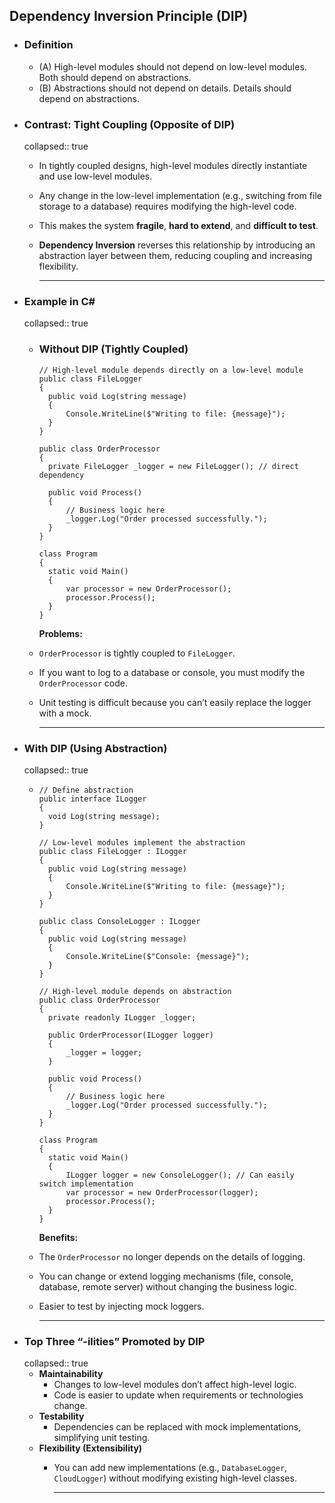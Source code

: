 ## Dependency Inversion Principle (DIP)
- ### Definition
	- (A) High-level modules should not depend on low-level modules. Both should depend on abstractions.
	- (B) Abstractions should not depend on details. Details should depend on abstractions.
- ### Contrast: Tight Coupling (Opposite of DIP)
  collapsed:: true
	- In tightly coupled designs, high-level modules directly instantiate and use low-level modules.
	- Any change in the low-level implementation (e.g., switching from file storage to a database) requires modifying the high-level code.
	- This makes the system **fragile**, **hard to extend**, and **difficult to test**.
	- **Dependency Inversion** reverses this relationship by introducing an abstraction layer between them, reducing coupling and increasing flexibility.
	  
	  ---
- ### Example in C#
  collapsed:: true
	- ### Without DIP (Tightly Coupled)
	  
	  ```
	  // High-level module depends directly on a low-level module
	  public class FileLogger
	  {
	    public void Log(string message)
	    {
	        Console.WriteLine($"Writing to file: {message}");
	    }
	  }
	  
	  public class OrderProcessor
	  {
	    private FileLogger _logger = new FileLogger(); // direct dependency
	  
	    public void Process()
	    {
	        // Business logic here
	        _logger.Log("Order processed successfully.");
	    }
	  }
	  
	  class Program
	  {
	    static void Main()
	    {
	        var processor = new OrderProcessor();
	        processor.Process();
	    }
	  }
	  ```
	  
	  **Problems:**
	- `OrderProcessor` is tightly coupled to `FileLogger`.
	- If you want to log to a database or console, you must modify the `OrderProcessor` code.
	- Unit testing is difficult because you can’t easily replace the logger with a mock.
	  
	  ---
- ### With DIP (Using Abstraction)
  collapsed:: true
	- ```
	  // Define abstraction
	  public interface ILogger
	  {
	    void Log(string message);
	  }
	  
	  // Low-level modules implement the abstraction
	  public class FileLogger : ILogger
	  {
	    public void Log(string message)
	    {
	        Console.WriteLine($"Writing to file: {message}");
	    }
	  }
	  
	  public class ConsoleLogger : ILogger
	  {
	    public void Log(string message)
	    {
	        Console.WriteLine($"Console: {message}");
	    }
	  }
	  
	  // High-level module depends on abstraction
	  public class OrderProcessor
	  {
	    private readonly ILogger _logger;
	  
	    public OrderProcessor(ILogger logger)
	    {
	        _logger = logger;
	    }
	  
	    public void Process()
	    {
	        // Business logic here
	        _logger.Log("Order processed successfully.");
	    }
	  }
	  
	  class Program
	  {
	    static void Main()
	    {
	        ILogger logger = new ConsoleLogger(); // Can easily switch implementation
	        var processor = new OrderProcessor(logger);
	        processor.Process();
	    }
	  }
	  ```
	  
	  **Benefits:**
	- The `OrderProcessor` no longer depends on the details of logging.
	- You can change or extend logging mechanisms (file, console, database, remote server) without changing the business logic.
	- Easier to test by injecting mock loggers.
	  
	  ---
- ### Top Three “-ilities” Promoted by DIP
  collapsed:: true
	- **Maintainability**
		- Changes to low-level modules don’t affect high-level logic.
		- Code is easier to update when requirements or technologies change.
	- **Testability**
		- Dependencies can be replaced with mock implementations, simplifying unit testing.
	- **Flexibility (Extensibility)**
		- You can add new implementations (e.g., `DatabaseLogger`, `CloudLogger`) without modifying existing high-level classes.
		  
		  ---
